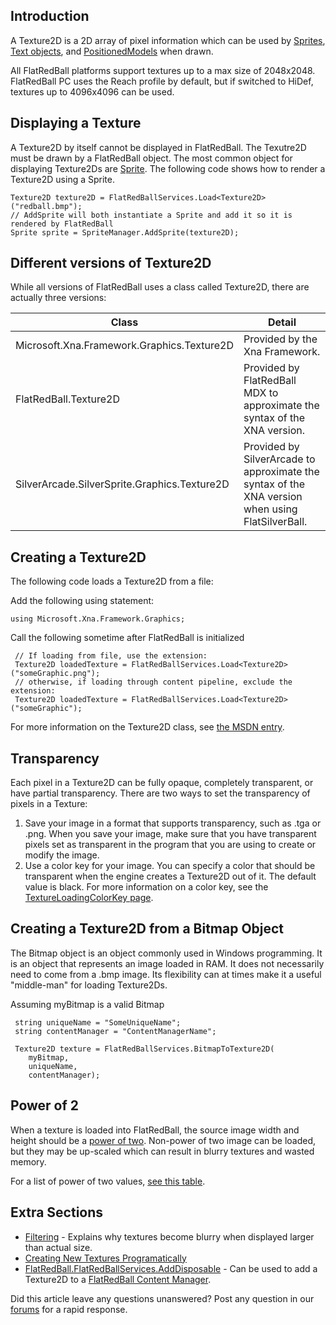 ## Introduction

A Texture2D is a 2D array of pixel information which can be used by [Sprites](/frb/docs/index.php?title=FlatRedBall.Sprite "FlatRedBall.Sprite"), [Text objects](/frb/docs/index.php?title=FlatRedBall.Graphics.Text "FlatRedBall.Graphics.Text"), and [PositionedModels](/frb/docs/index.php?title=FlatRedBall.Graphics.Model.PositionedModel "FlatRedBall.Graphics.Model.PositionedModel") when drawn.

All FlatRedBall platforms support textures up to a max size of 2048x2048. FlatRedBall PC uses the Reach profile by default, but if switched to HiDef, textures up to 4096x4096 can be used.

## Displaying a Texture

A Texture2D by itself cannot be displayed in FlatRedBall. The Texutre2D must be drawn by a FlatRedBall object. The most common object for displaying Texture2Ds are [Sprite](/frb/docs/index.php?title=FlatRedBall.Sprite "FlatRedBall.Sprite"). The following code shows how to render a Texture2D using a Sprite.

    Texture2D texture2D = FlatRedBallServices.Load<Texture2D>("redball.bmp");
    // AddSprite will both instantiate a Sprite and add it so it is rendered by FlatRedBall
    Sprite sprite = SpriteManager.AddSprite(texture2D);

## Different versions of Texture2D

While all versions of FlatRedBall uses a class called Texture2D, there are actually three versions:

| Class                                        | Detail                                                                                           |
|----------------------------------------------|--------------------------------------------------------------------------------------------------|
| Microsoft.Xna.Framework.Graphics.Texture2D   | Provided by the Xna Framework.                                                                   |
| FlatRedBall.Texture2D                        | Provided by FlatRedBall MDX to approximate the syntax of the XNA version.                        |
| SilverArcade.SilverSprite.Graphics.Texture2D | Provided by SilverArcade to approximate the syntax of the XNA version when using FlatSilverBall. |

## Creating a Texture2D

The following code loads a Texture2D from a file:

Add the following using statement:

    using Microsoft.Xna.Framework.Graphics;

Call the following sometime after FlatRedBall is initialized

     // If loading from file, use the extension:
     Texture2D loadedTexture = FlatRedBallServices.Load<Texture2D>("someGraphic.png");
     // otherwise, if loading through content pipeline, exclude the extension:
     Texture2D loadedTexture = FlatRedBallServices.Load<Texture2D>("someGraphic");

For more information on the Texture2D class, see [the MSDN entry](http://msdn2.microsoft.com/en-us/library/microsoft.xna.framework.graphics.texture2d.aspx).

## Transparency

Each pixel in a Texture2D can be fully opaque, completely transparent, or have partial transparency. There are two ways to set the transparency of pixels in a Texture:

1.  Save your image in a format that supports transparency, such as .tga or .png. When you save your image, make sure that you have transparent pixels set as transparent in the program that you are using to create or modify the image.
2.  Use a color key for your image. You can specify a color that should be transparent when the engine creates a Texture2D out of it. The default value is black. For more information on a color key, see the [TextureLoadingColorKey page](/frb/docs/index.php?title=FlatRedBall.Graphics.GraphicsOptions.TextureLoadingColorKey "FlatRedBall.Graphics.GraphicsOptions.TextureLoadingColorKey").

## Creating a Texture2D from a Bitmap Object

The Bitmap object is an object commonly used in Windows programming. It is an object that represents an image loaded in RAM. It does not necessarily need to come from a .bmp image. Its flexibility can at times make it a useful "middle-man" for loading Texture2Ds.

Assuming myBitmap is a valid Bitmap

     string uniqueName = "SomeUniqueName";
     string contentManager = "ContentManagerName";

     Texture2D texture = FlatRedBallServices.BitmapToTexture2D(
        myBitmap,
        uniqueName,
        contentManager);

## Power of 2

When a texture is loaded into FlatRedBall, the source image width and height should be a [power of two](/frb/docs/index.php?title=Math:Power_of_Two "Math:Power of Two"). Non-power of two image can be loaded, but they may be up-scaled which can result in blurry textures and wasted memory.

For a list of power of two values, [see this table](/frb/docs/index.php?title=Math:Power_of_Two "Math:Power of Two").

## Extra Sections

-   [Filtering](/frb/docs/index.php?title=Filtering "Filtering") - Explains why textures become blurry when displayed larger than actual size.
-   [Creating New Textures Programatically](/frb/docs/index.php?title=Microsoft.Xna.Framework.Graphics.Texture2D.Creating_New_Textures_Programatically "Microsoft.Xna.Framework.Graphics.Texture2D.Creating New Textures Programatically")
-   [FlatRedBall.FlatRedBallServices.AddDisposable](/frb/docs/index.php?title=FlatRedBall.FlatRedBallServices.AddDisposable "FlatRedBall.FlatRedBallServices.AddDisposable") - Can be used to add a Texture2D to a [FlatRedBall Content Manager](/frb/docs/index.php?title=FlatRedBall_Content_Manager "FlatRedBall Content Manager").

Did this article leave any questions unanswered? Post any question in our [forums](/frb/forum.md) for a rapid response.
